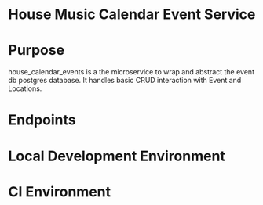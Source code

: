 # House Music Calendar Event Service

# Purpose

house_calendar_events is a the microservice to wrap and abstract the event db
postgres database. It handles basic CRUD interaction with Event and Locations.

# Endpoints

# Local Development Environment

# CI Environment